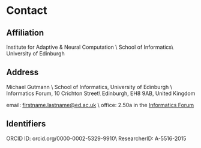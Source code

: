 # Contact

## Affiliation

Institute for Adaptive & Neural Computation \\
School of Informatics\\
University of Edinburgh

## Address

Michael Gutmann \\
School of Informatics, University of Edinburgh \\
Informatics Forum, 10 Crichton Street\\
Edinburgh, EH8 9AB, United Kingdom

email: firstname.lastname@ed.ac.uk \\
office: 2.50a in the [Informatics Forum](http://www.ed.ac.uk/informatics/about/location)

## Identifiers

ORCID ID: orcid.org/0000-0002-5329-9910\\
ResearcherID: A-5516-2015 




